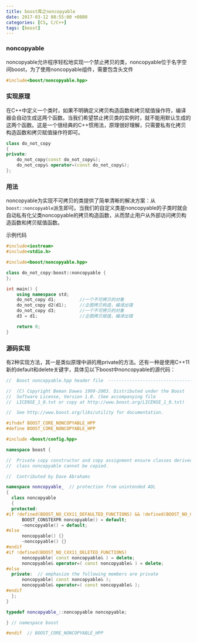 ```yaml
---
title: boost库之noncopyable
date: 2017-03-12 08:55:00 +0800
categories: [CS, C/C++]
tags: [boost]
---
```




### noncopyable
noncopyable允许程序轻松地实现一个禁止拷贝的类，noncopyable位于名字空间boost，为了使用noncopyable组件，需要包含头文件
```c++
#include<boost/noncopyable.hpp>
```

### 实现原理
在C++中定义一个类时，如果不明确定义拷贝构造函数和拷贝赋值操作符，编译器会自动生成这两个函数。当我们希望禁止拷贝类的实例时，就不能用默认生成的这两个函数。这是一个很经典的C++惯用法，原理很好理解，只需要私有化拷贝构造函数和拷贝赋值操作符即可。
```c++
class do_not_copy
{
private:
	do_not_copy(const do_not_copy&);
	do_not_copy& operator=(const do_not_copy&);
};
```

### 用法
noncopyable为实现不可拷贝的类提供了简单清晰的解决方案：从`boost::noncopyable`派生即可。当我们的自定义类是noncopyable的子类时就会自动私有化父类noncopyable的拷贝构造函数，从而禁止用户从外部访问拷贝构造函数和拷贝赋值函数。

示例代码
```c++
#include<iostream>
#include<stdio.h>

#include<boost/noncopyable.hpp>

class do_not_copy:boost::noncopyable {
};

int main() {
	using namespace std;
	do_not_copy d1;			//一个不可拷贝的对象
	do_not_copy d2(d1);		//企图拷贝构造，编译出错
	do_not_copy d3;			//一个不可拷贝的对象
	d3 = d1;				//企图拷贝赋值，编译出错

    return 0;
}
```


### 源码实现
有2种实现方法，其一是类似原理中讲的用private的方法。还有一种是使用C++11新的default和delete关键字，具体见以下boost中noncopyable的源代码：
```c++
//  Boost noncopyable.hpp header file  --------------------------------------//

//  (C) Copyright Beman Dawes 1999-2003. Distributed under the Boost
//  Software License, Version 1.0. (See accompanying file
//  LICENSE_1_0.txt or copy at http://www.boost.org/LICENSE_1_0.txt)

//  See http://www.boost.org/libs/utility for documentation.

#ifndef BOOST_CORE_NONCOPYABLE_HPP
#define BOOST_CORE_NONCOPYABLE_HPP

#include <boost/config.hpp>

namespace boost {

//  Private copy constructor and copy assignment ensure classes derived from
//  class noncopyable cannot be copied.

//  Contributed by Dave Abrahams

namespace noncopyable_  // protection from unintended ADL
{
  class noncopyable
  {
  protected:
#if !defined(BOOST_NO_CXX11_DEFAULTED_FUNCTIONS) && !defined(BOOST_NO_CXX11_NON_PUBLIC_DEFAULTED_FUNCTIONS)
      BOOST_CONSTEXPR noncopyable() = default;
      ~noncopyable() = default;
#else
      noncopyable() {}
      ~noncopyable() {}
#endif
#if !defined(BOOST_NO_CXX11_DELETED_FUNCTIONS)
      noncopyable( const noncopyable& ) = delete;
      noncopyable& operator=( const noncopyable& ) = delete;
#else
  private:  // emphasize the following members are private
      noncopyable( const noncopyable& );
      noncopyable& operator=( const noncopyable& );
#endif
  };
}

typedef noncopyable_::noncopyable noncopyable;

} // namespace boost

#endif  // BOOST_CORE_NONCOPYABLE_HPP
```